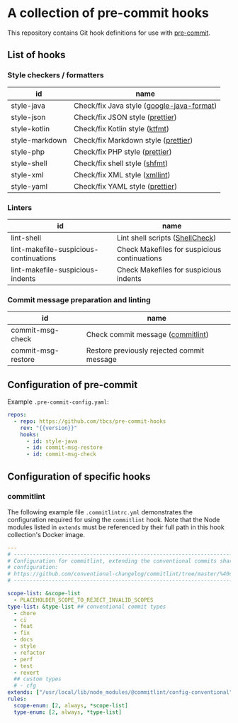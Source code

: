 # A collection of pre-commit hooks

This repository contains Git hook definitions for use with
[pre-commit](http://pre-commit.com/).

## List of hooks

### Style checkers / formatters

| id             | name                                                                                      |
| -------------- | ----------------------------------------------------------------------------------------- |
| style-java     | Check/fix Java style ([google-java-format](https://github.com/google/google-java-format)) |
| style-json     | Check/fix JSON style ([prettier](https://github.com/prettier/prettier))                   |
| style-kotlin   | Check/fix Kotlin style ([ktfmt](https://github.com/facebook/ktfmt))                       |
| style-markdown | Check/fix Markdown style ([prettier](https://github.com/prettier/prettier))               |
| style-php      | Check/fix PHP style ([prettier](https://github.com/prettier/plugin-php))                  |
| style-shell    | Check/fix shell style ([shfmt](https://github.com/mvdan/sh))                              |
| style-xml      | Check/fix XML style ([xmllint](http://xmlsoft.org/xmllint.html))                          |
| style-yaml     | Check/fix YAML style ([prettier](https://github.com/prettier/prettier))                   |

### Linters

| id                                     | name                                                          |
| -------------------------------------- | ------------------------------------------------------------- |
| lint-shell                             | Lint shell scripts ([ShellCheck](https://www.shellcheck.net)) |
| lint-makefile-suspicious-continuations | Check Makefiles for suspicious continuations                  |
| lint-makefile-suspicious-indents       | Check Makefiles for suspicious indents                        |

### Commit message preparation and linting

| id                 | name                                                                                      |
| ------------------ | ----------------------------------------------------------------------------------------- |
| commit-msg-check   | Check commit message ([commitlint](https://github.com/conventional-changelog/commitlint)) |
| commit-msg-restore | Restore previously rejected commit message                                                |

## Configuration of pre-commit

Example `.pre-commit-config.yaml`:

```yaml
repos:
  - repo: https://github.com/tbcs/pre-commit-hooks
    rev: "{{version}}"
    hooks:
      - id: style-java
      - id: commit-msg-restore
      - id: commit-msg-check
```

## Configuration of specific hooks

### commitlint

The following example file `.commitlintrc.yml` demonstrates the configuration
required for using the `commitlint` hook. Note that the Node modules listed in
`extends` must be referenced by their full path in this hook collection's Docker
image.

```yaml
---
# ------------------------------------------------------------------------------
# Configuration for commitlint, extending the conventional commits shared
# configuration:
# https://github.com/conventional-changelog/commitlint/tree/master/%40commitlint/config-conventional
# ------------------------------------------------------------------------------

scope-list: &scope-list
  - PLACEHOLDER_SCOPE_TO_REJECT_INVALID_SCOPES
type-list: &type-list ## conventional commit types
  - chore
  - ci
  - feat
  - fix
  - docs
  - style
  - refactor
  - perf
  - test
  - revert
  ## custom types
  # - cfg
extends: ["/usr/local/lib/node_modules/@commitlint/config-conventional"]
rules:
  scope-enum: [2, always, *scope-list]
  type-enum: [2, always, *type-list]
```
